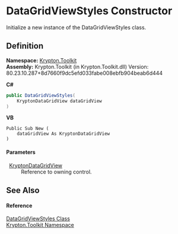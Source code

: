 # DataGridViewStyles Constructor


Initialize a new instance of the DataGridViewStyles class.



## Definition
**Namespace:** <a href="79d2eac2-21f4-54ff-7552-b20c33c30600.md">Krypton.Toolkit</a>  
**Assembly:** Krypton.Toolkit (in Krypton.Toolkit.dll) Version: 80.23.10.287+8d7660f9dc5efd033fabe008ebfb904beab6d444

**C#**
``` C#
public DataGridViewStyles(
	KryptonDataGridView dataGridView
)
```
**VB**
``` VB
Public Sub New ( 
	dataGridView As KryptonDataGridView
)
```



#### Parameters
<dl><dt>  <a href="b763ad9e-a40e-a9d4-85a7-f45569078e74.md">KryptonDataGridView</a></dt><dd>Reference to owning control.</dd></dl>

## See Also


#### Reference
<a href="81a4c72d-3ab9-edab-59c5-1562a31ed407.md">DataGridViewStyles Class</a>  
<a href="79d2eac2-21f4-54ff-7552-b20c33c30600.md">Krypton.Toolkit Namespace</a>  

